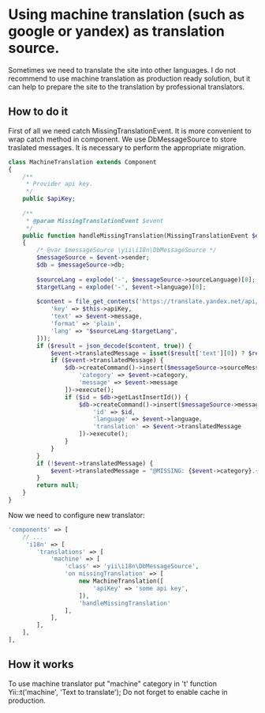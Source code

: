 Using machine translation (such as google or yandex) as translation source.
================================

Sometimes we need to translate the site into other languages.
I do not recommend to use machine translation as production ready solution, but it can help to prepare the site to the translation by professional translators.


## How to do it

First of all we need catch MissingTranslationEvent. It is more convenient to wrap catch method in component.
We use DbMessageSource to store traslated messages. It is necessary to perform the appropriate migration.

```php
class MachineTranslation extends Component
{
    /**
	 * Provider api key.
	 */
    public $apiKey;
    
    /**
     * @param MissingTranslationEvent $event
     */
    public function handleMissingTranslation(MissingTranslationEvent $event)
    {
        /* @var $messageSource \yii\i18n\DbMessageSource */
        $messageSource = $event->sender;
        $db = $messageSource->db;
		
        $sourceLang = explode('-', $messageSource->sourceLanguage)[0];
        $targetLang = explode('-', $event->language)[0];
        
        $content = file_get_contents('https://translate.yandex.net/api/v1.5/tr.json/translate?' . http_build_query([
            'key' => $this->apiKey,
            'text' => $event->message,
            'format' => 'plain',
            'lang' => "$sourceLang-$targetLang",
        ]));
        if ($result = json_decode($content, true)) {
			$event->translatedMessage = isset($result['text'][0]) ? $result['text'][0] : null;
			if ($event->translatedMessage) {
				$db->createCommand()->insert($messageSource->sourceMessageTable, [
					'category' => $event->category, 
					'message' => $event->message            
				])->execute();
				if ($id = $db->getLastInsertId()) {
					$db->createCommand()->insert($messageSource->messageTable, [
						'id' => $id,
						'language' => $event->language,
						'translation' => $event->translatedMessage
					])->execute();
				}
			}
        }
        if (!$event->translatedMessage) {
            $event->translatedMessage = "@MISSING: {$event->category}.{$event->message} FOR LANGUAGE {$event->language} @";
        }
        return null;
    }
}
```

Now we need to configure new translator:

```php
'components' => [
    // ...
     'i18n' => [
		'translations' => [
			'machine' => [
				'class' => 'yii\i18n\DbMessageSource',
				'on missingTranslation' => [
					new MachineTranslation([
						'apiKey' => 'some api key',
					]), 
					'handleMissingTranslation'
				],
			],
		],
	],
],
```

## How it works

To use machine translator put "machine" category in 't' function Yii::t('machine', 'Text to translate');
Do not forget to enable cache in production.
